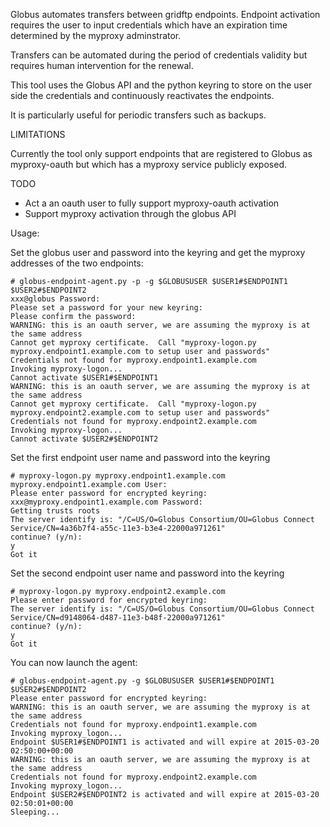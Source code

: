 

Globus automates transfers between gridftp endpoints.
Endpoint activation requires the user to input credentials which have an
expiration time determined by the myproxy adminstrator.

Transfers can be automated during the period of credentials validity but
requires human intervention for the renewal.

This tool uses the Globus API and the python keyring to store on the user side
the credentials and continuously reactivates the endpoints.

It is particularly useful for periodic transfers such as backups.

LIMITATIONS

Currently the tool only support endpoints that are registered to Globus as
myproxy-oauth but which has a myproxy service publicly exposed.

TODO
- Act a an oauth user to fully support myproxy-oauth activation
- Support myproxy activation through the globus API

Usage:

Set the globus user and password into the keyring and get the myproxy addresses of the two endpoints:

```
# globus-endpoint-agent.py -p -g $GLOBUSUSER $USER1#$ENDPOINT1 $USER2#$ENDPOINT2
xxx@globus Password:
Please set a password for your new keyring:
Please confirm the password:
WARNING: this is an oauth server, we are assuming the myproxy is at the same address
Cannot get myproxy certificate.  Call "myproxy-logon.py myproxy.endpoint1.example.com to setup user and passwords"
Credentials not found for myproxy.endpoint1.example.com
Invoking myproxy-logon...
Cannot activate $USER1#$ENDPOINT1
WARNING: this is an oauth server, we are assuming the myproxy is at the same address
Cannot get myproxy certificate.  Call "myproxy-logon.py myproxy.endpoint2.example.com to setup user and passwords"
Credentials not found for myproxy.endpoint2.example.com
Invoking myproxy-logon...
Cannot activate $USER2#$ENDPOINT2
```

Set the first endpoint user name and password into the keyring

```
# myproxy-logon.py myproxy.endpoint1.example.com
myproxy.endpoint1.example.com User:
Please enter password for encrypted keyring:
xxx@myproxy.endpoint1.example.com Password:
Getting trusts roots
The server identify is: "/C=US/O=Globus Consortium/OU=Globus Connect Service/CN=4a36b7f4-a55c-11e3-b3e4-22000a971261"
continue? (y/n):
y
Got it
```

Set the second endpoint user name and password into the keyring

```
# myproxy-logon.py myproxy.endpoint2.example.com
Please enter password for encrypted keyring:
The server identify is: "/C=US/O=Globus Consortium/OU=Globus Connect Service/CN=d9148064-d487-11e3-b48f-22000a971261"
continue? (y/n):
y
Got it
```

You can now launch the agent:

```
# globus-endpoint-agent.py -g $GLOBUSUSER $USER1#$ENDPOINT1 $USER2#$ENDPOINT2
Please enter password for encrypted keyring:
WARNING: this is an oauth server, we are assuming the myproxy is at the same address
Credentials not found for myproxy.endpoint1.example.com
Invoking myproxy_logon...
Endpoint $USER1#$ENDPOINT1 is activated and will expire at 2015-03-20 02:50:00+00:00
WARNING: this is an oauth server, we are assuming the myproxy is at the same address
Credentials not found for myproxy.endpoint2.example.com
Invoking myproxy_logon...
Endpoint $USER2#$ENDPOINT2 is activated and will expire at 2015-03-20 02:50:01+00:00
Sleeping...
```

